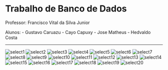 # Trabalho de Banco de Dados

Professor: Francisco Vital da Silva Junior

Alunos:
	- Gustavo Caruazu
	- Cayo Capuxy
	- Jose Matheus
	- Hedvaldo Costa

---

![select1](./img/select1.jpg)
![select2](./img/select2.jpg)
![select3](./img/select3.jpg)
![select4](./img/select4.jpg)
![select5](./img/select5.jpg)
![select6](./img/select6.jpg)
![select7](./img/select7.jpg)
![select8](./img/select8.jpg)
![select9](./img/select9.jpg)
![select10](./img/select10.jpg)
![select11](./img/select11.jpg)
![select12](./img/select12.jpg)
![select13](./img/select13.jpg)
![select14](./img/select14.jpg)
![select15](./img/select15.jpg)
![select16](./img/select16.jpg)
![select17](./img/select17.jpg)
![select18](./img/select18jpg)
![select19](./img/select19.jpg)
![select20](./img/select20.jpg)